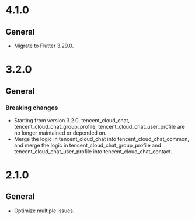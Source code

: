 # 4.1.0
## General
* Migrate to Flutter 3.29.0.

# 3.2.0
## General
### Breaking changes
* Starting from version 3.2.0, tencent_cloud_chat, tencent_cloud_chat_group_profile, tencent_cloud_chat_user_profile are no longer maintained or depended on.
* Merge the logic in tencent_cloud_chat into tencent_cloud_chat_common, and merge the logic in tencent_cloud_chat_group_profile and tencent_cloud_chat_user_profile into tencent_cloud_chat_contact.

# 2.1.0

## General
* Optimize multiple issues.
